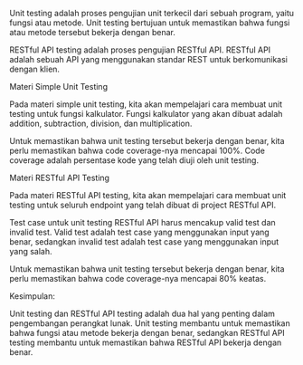 Unit testing adalah proses pengujian unit terkecil dari sebuah program, yaitu fungsi atau metode. Unit testing bertujuan untuk memastikan bahwa fungsi atau metode tersebut bekerja dengan benar.

RESTful API testing adalah proses pengujian RESTful API. RESTful API adalah sebuah API yang menggunakan standar REST untuk berkomunikasi dengan klien.

Materi Simple Unit Testing

Pada materi simple unit testing, kita akan mempelajari cara membuat unit testing untuk fungsi kalkulator. Fungsi kalkulator yang akan dibuat adalah addition, subtraction, division, dan multiplication.

Untuk memastikan bahwa unit testing tersebut bekerja dengan benar, kita perlu memastikan bahwa code coverage-nya mencapai 100%. Code coverage adalah persentase kode yang telah diuji oleh unit testing.

Materi RESTful API Testing

Pada materi RESTful API testing, kita akan mempelajari cara membuat unit testing untuk seluruh endpoint yang telah dibuat di project RESTful API.

Test case untuk unit testing RESTful API harus mencakup valid test dan invalid test. Valid test adalah test case yang menggunakan input yang benar, sedangkan invalid test adalah test case yang menggunakan input yang salah.

Untuk memastikan bahwa unit testing tersebut bekerja dengan benar, kita perlu memastikan bahwa code coverage-nya mencapai 80% keatas.

Kesimpulan:

Unit testing dan RESTful API testing adalah dua hal yang penting dalam pengembangan perangkat lunak. Unit testing membantu untuk memastikan bahwa fungsi atau metode bekerja dengan benar, sedangkan RESTful API testing membantu untuk memastikan bahwa RESTful API bekerja dengan benar.